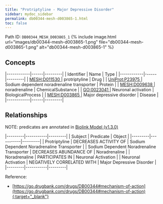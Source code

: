 ```yaml
---
title: "Protriptyline - Major Depressive Disorder"
sidebar: mydoc_sidebar
permalink: db00344-mesh-d003865-1.html
toc: false 
---
```



Path ID: `DB00344_MESH_D003865_1`
{% include image.html url="images/db00344-mesh-d003865-1.png" file="db00344-mesh-d003865-1.png" alt="db00344-mesh-d003865-1" %}

## Concepts

|------------|------|---------|
| Identifier | Name | Type    |
|------------|------|---------|
| <a href="https://identifiers.org/MESH:D011530">MESH:D011530 </a> | protriptyline | Drug |
| <a href="https://identifiers.org/UniProt:P23975">UniProt:P23975 </a> | Sodium dependent noradrenaline transporter | Protein |
| <a href="https://identifiers.org/MESH:D009638">MESH:D009638 </a> | noradrenaline | ChemicalSubstance |
| <a href="https://identifiers.org/GO:0023041">GO:0023041 </a> | Neuronal activation | BiologicalProcess |
| <a href="https://identifiers.org/MESH:D003865">MESH:D003865 </a> | Major depressive disorder | Disease |
|------------|------|---------|

## Relationships


NOTE: predicates are annotated in <a href="https://github.com/biolink/biolink-model/releases/tag/v1.3.0">Biolink Model (v1.3.0)</a>

|---------|-----------|---------|
| Subject | Predicate | Object  |
|---------|-----------|---------|
| Protriptyline | DECREASES ACTIVITY OF | Sodium Dependent Noradrenaline Transporter |
| Sodium Dependent Noradrenaline Transporter | DECREASES ABUNDANCE OF | Noradrenaline |
| Noradrenaline | PARTICIPATES IN | Neuronal Activation |
| Neuronal Activation | NEGATIVELY CORRELATED WITH | Major Depressive Disorder |
|---------|-----------|---------|

Reference:
  - [https://go.drugbank.com/drugs/DB00344#mechanism-of-action](https://go.drugbank.com/drugs/DB00344#mechanism-of-action){:target="_blank"}